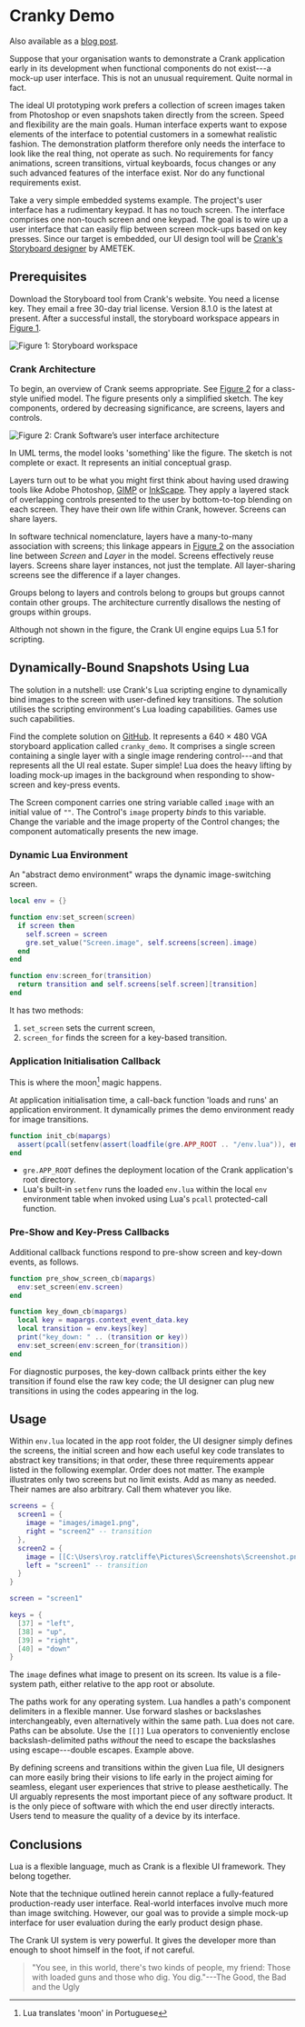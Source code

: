 # Cranky Demo

Also available as a [blog post](https://roy.ratcliffe.me/2024/04/28/cranky/).

Suppose that your organisation wants to demonstrate a Crank application early in its development when functional components do not exist---a mock-up user interface. This is not an unusual requirement. Quite normal in fact.

The ideal UI prototyping work prefers a collection of screen images taken from Photoshop or even snapshots taken directly from the screen. Speed and flexibility are the main goals. Human interface experts want to expose elements of the interface to potential customers in a somewhat realistic fashion. The demonstration platform therefore only needs the interface to look like the real thing, not operate as such. No requirements for fancy animations, screen transitions, virtual keyboards, focus changes or any such advanced features of the interface exist. Nor do any functional requirements exist.

Take a very simple embedded systems example. The project's user interface has a rudimentary keypad. It has no touch screen. The interface comprises one non-touch screen and one keypad. The goal is to wire up a user interface that can easily flip between screen mock-ups based on key presses. Since our target is embedded, our UI design tool will be [Crank's Storyboard designer](https://www.cranksoftware.com/) by AMETEK.

## Prerequisites

Download the Storyboard tool from Crank's website. You need a license key. They email a free 30-day trial license. Version $8.1.0$ is the latest at present. After a successful install, the storyboard workspace appears in <a href="#fig-storyboard-workspace" class="quarto-xref">Figure 1</a>.

<img src="storyboard-workspace.png" id="fig-storyboard-workspace"
alt="Figure 1: Storyboard workspace" />

### Crank Architecture

To begin, an overview of Crank seems appropriate. See <a href="#fig-crank" class="quarto-xref">Figure 2</a> for a class-style unified model. The figure presents only a simplified sketch. The key components, ordered by decreasing significance, are screens, layers and controls.

<img src="crank.svg" id="fig-crank"
alt="Figure 2: Crank Software’s user interface architecture" />

In UML terms, the model looks 'something' like the figure. The sketch is not complete or exact. It represents an initial conceptual grasp.

Layers turn out to be what you might first think about having used drawing tools like Adobe Photoshop, [GIMP](https://www.gimp.org/) or [InkScape](https://inkscape.org/). They apply a layered stack of overlapping controls presented to the user by bottom-to-top blending on each screen. They have their own life within Crank, however. Screens can share layers.

In software technical nomenclature, layers have a many-to-many association with screens; this linkage appears in <a href="#fig-crank" class="quarto-xref">Figure 2</a> on the association line between *Screen* and *Layer* in the model. Screens effectively reuse layers. Screens share layer instances, not just the template. All layer-sharing screens see the difference if a layer changes.

Groups belong to layers and controls belong to groups but groups cannot contain other groups. The architecture currently disallows the nesting of groups within groups.

Although not shown in the figure, the Crank UI engine equips Lua $5.1$ for scripting.

## Dynamically-Bound Snapshots Using Lua

The solution in a nutshell: use Crank's Lua scripting engine to dynamically bind images to the screen with user-defined key transitions. The solution utilises the scripting environment's Lua loading capabilities. Games use such capabilities.

Find the complete solution on [GitHub](https://github.com/royratcliffe/cranky_demo). It represents a $640\times480$ VGA storyboard application called `cranky_demo`. It comprises a single screen containing a single layer with a single image rendering control---and that represents all the UI real estate. Super simple! Lua does the heavy lifting by loading mock-up images in the background when responding to show-screen and key-press events.

The Screen component carries one string variable called `image` with an initial value of `""`. The Control's `image` property *binds* to this variable. Change the variable and the image property of the Control changes; the component automatically presents the new image.

### Dynamic Lua Environment

An "abstract demo environment" wraps the dynamic image-switching screen.

``` lua
local env = {}

function env:set_screen(screen)
  if screen then
    self.screen = screen
    gre.set_value("Screen.image", self.screens[screen].image)
  end
end

function env:screen_for(transition)
  return transition and self.screens[self.screen][transition]
end
```

It has two methods:

1.  `set_screen` sets the current screen,
2.  `screen_for` finds the screen for a key-based transition.

### Application Initialisation Callback

This is where the moon[^1] magic happens.

At application initialisation time, a call-back function 'loads and runs' an application environment. It dynamically primes the demo environment ready for image transitions.

``` lua
function init_cb(mapargs)
  assert(pcall(setfenv(assert(loadfile(gre.APP_ROOT .. "/env.lua")), env)))
end
```

-   `gre.APP_ROOT` defines the deployment location of the Crank application's root directory.
-   Lua's built-in `setfenv` runs the loaded `env.lua` within the local `env` environment table when invoked using Lua's `pcall` protected-call function.

### Pre-Show and Key-Press Callbacks

Additional callback functions respond to pre-show screen and key-down events, as follows.

``` lua
function pre_show_screen_cb(mapargs)
  env:set_screen(env.screen)
end

function key_down_cb(mapargs)
  local key = mapargs.context_event_data.key
  local transition = env.keys[key]
  print("key_down: " .. (transition or key))
  env:set_screen(env:screen_for(transition))
end
```

For diagnostic purposes, the key-down callback prints either the key transition if found else the raw key code; the UI designer can plug new transitions in using the codes appearing in the log.

## Usage

Within `env.lua` located in the app root folder, the UI designer simply defines the screens, the initial screen and how each useful key code translates to abstract key transitions; in that order, these three requirements appear listed in the following exemplar. Order does not matter. The example illustrates only two screens but no limit exists. Add as many as needed. Their names are also arbitrary. Call them whatever you like.

``` lua
screens = {
  screen1 = {
    image = "images/image1.png",
    right = "screen2" -- transition
  },
  screen2 = {
    image = [[C:\Users\roy.ratcliffe\Pictures\Screenshots\Screenshot.png]],
    left = "screen1" -- transition
  }
}

screen = "screen1"

keys = {
  [37] = "left",
  [38] = "up",
  [39] = "right",
  [40] = "down"
}
```

The `image` defines what image to present on its screen. Its value is a file-system path, either relative to the app root or absolute.

The paths work for any operating system. Lua handles a path's component delimiters in a flexible manner. Use forward slashes or backslashes interchangeably, even alternatively within the same path. Lua does not care. Paths can be absolute. Use the `[[]]` Lua operators to conveniently enclose backslash-delimited paths *without* the need to escape the backslashes using escape---double escapes. Example above.

By defining screens and transitions within the given Lua file, UI designers can more easily bring their visions to life early in the project aiming for seamless, elegant user experiences that strive to please aesthetically. The UI arguably represents the most important piece of any software product. It is the only piece of software with which the end user directly interacts. Users tend to measure the quality of a device by its interface.

## Conclusions

Lua is a flexible language, much as Crank is a flexible UI framework. They belong together.

Note that the technique outlined herein cannot replace a fully-featured production-ready user interface. Real-world interfaces involve much more than image switching. However, our goal was to provide a simple mock-up interface for user evaluation during the early product design phase.

The Crank UI system is very powerful. It gives the developer more than enough to shoot himself in the foot, if not careful.

> "You see, in this world, there's two kinds of people, my friend: Those with loaded guns and those who dig. You dig."---The Good, the Bad and the Ugly

[^1]: Lua translates 'moon' in Portuguese
